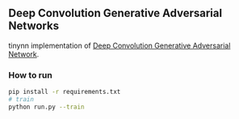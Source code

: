 ## Deep Convolution Generative Adversarial Networks

tinynn implementation of [Deep Convolution Generative Adversarial Network](https://arxiv.org/abs/1511.06434).


### How to run

```bash
pip install -r requirements.txt
# train
python run.py --train
```
